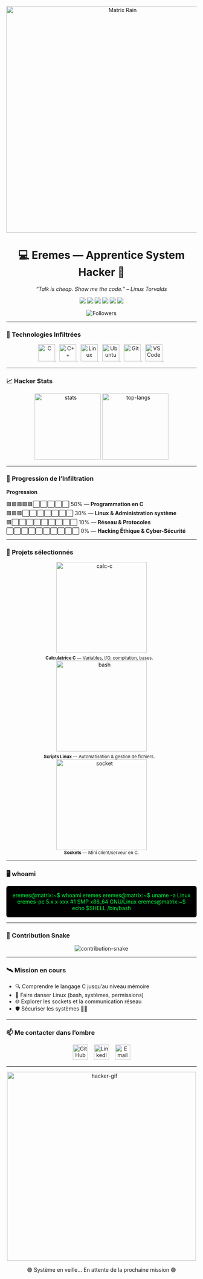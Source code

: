 <!-- Profil Hacker Matrix Theme -->

<p align="center">
  <img src="https://i.imgur.com/7Yz7h3P.gif" width="600px" alt="Matrix Rain"/>
</p>

<h1 align="center">💻 Eremes — Apprentice System Hacker 🐧</h1>

<p align="center">
  <i>“Talk is cheap. Show me the code.” – Linus Torvalds</i>
</p>

<!-- Badges -->
<p align="center">
  <img src="https://img.shields.io/badge/OS-Ubuntu-4E9A06?style=for-the-badge&logo=ubuntu&logoColor=white" />
  <img src="https://img.shields.io/badge/Editor-VS%20Code-007ACC?style=for-the-badge&logo=visual-studio-code&logoColor=white" />
  <img src="https://img.shields.io/badge/Language-C-00599C?style=for-the-badge&logo=c&logoColor=white" />
  <img src="https://img.shields.io/badge/Language-C%2B%2B-00599C?style=for-the-badge&logo=c%2B%2B&logoColor=white" />
  <img src="https://img.shields.io/badge/Skills-Linux-00FF41?style=for-the-badge" />
  <img src="https://img.shields.io/badge/Status-Learning-yellow?style=for-the-badge&logo=read-the-docs" />
</p>

<!-- Followers -->
<p align="center">
  <img src="https://img.shields.io/github/followers/eremes972?label=Follow%20me&style=social" alt="Followers" />
</p>

---

### 🧪 Technologies Infiltrées

<p align="center">
  <a href="https://en.wikipedia.org/wiki/C_(programming_language)">
    <img width="45px" src="https://cdn.jsdelivr.net/gh/devicons/devicon/icons/c/c-original.svg" alt="C"/>
  </a>&nbsp;
  <a href="https://en.wikipedia.org/wiki/C%2B%2B">
    <img width="45px" src="https://cdn.jsdelivr.net/gh/devicons/devicon/icons/cplusplus/cplusplus-original.svg" alt="C++"/>
  </a>&nbsp;
  <a href="https://www.kernel.org/">
    <img width="45px" src="https://cdn.jsdelivr.net/gh/devicons/devicon/icons/linux/linux-original.svg" alt="Linux"/>
  </a>&nbsp;
  <a href="https://ubuntu.com/">
    <img width="45px" src="https://cdn.jsdelivr.net/gh/devicons/devicon/icons/ubuntu/ubuntu-plain.svg" alt="Ubuntu"/>
  </a>&nbsp;
  <a href="https://git-scm.com/">
    <img width="45px" src="https://cdn.jsdelivr.net/gh/devicons/devicon/icons/git/git-original.svg" alt="Git"/>
  </a>&nbsp;
  <a href="https://code.visualstudio.com/">
    <img width="45px" src="https://cdn.jsdelivr.net/gh/devicons/devicon/icons/vscode/vscode-original.svg" alt="VS Code"/>
  </a>&nbsp;
</p>

---

### 📈 Hacker Stats

<p align="center">
  <img height="175em" src="https://github-readme-stats.vercel.app/api?username=eremes972&show_icons=true&theme=merko&count_private=true&border_color=00ff00" alt="stats"/>
  <img height="175em" src="https://github-readme-stats.vercel.app/api/top-langs/?username=eremes972&layout=compact&theme=merko&border_color=00ff00" alt="top-langs"/>
</p>

---

### 🧩 Progression de l’Infiltration

**Progression**

🟩🟩🟩🟩🟩⬜⬜⬜⬜⬜ 50% — **Programmation en C**  
🟩🟩🟩⬜⬜⬜⬜⬜⬜⬜ 30% — **Linux & Administration système**  
🟩⬜⬜⬜⬜⬜⬜⬜⬜⬜ 10% — **Réseau & Protocoles**  
⬜⬜⬜⬜⬜⬜⬜⬜⬜⬜ 0% — **Hacking Éthique & Cyber-Sécurité**

---

### 🚧 Projets sélectionnés

<div align="center">

  <a href="https://github.com/eremes972/projet-c-exemple" style="text-decoration:none">
    <img width="240" src="https://img.shields.io/badge/Projet-Calc_C-00ff00?style=for-the-badge" alt="calc-c"/><br>
    <sub><b>Calculatrice C</b> — Variables, I/O, compilation, bases.</sub>
  </a>
  &nbsp;&nbsp;
  <a href="https://github.com/eremes972/projet-linux-script" style="text-decoration:none">
    <img width="240" src="https://img.shields.io/badge/Projet-Scripts_Bash-00ff00?style=for-the-badge" alt="bash"/><br>
    <sub><b>Scripts Linux</b> — Automatisation & gestion de fichiers.</sub>
  </a>
  &nbsp;&nbsp;
  <a href="https://github.com/eremes972/projet-network" style="text-decoration:none">
    <img width="240" src="https://img.shields.io/badge/Projet-Socket_C-00ff00?style=for-the-badge" alt="socket"/><br>
    <sub><b>Sockets</b> — Mini client/serveur en C.</sub>
  </a>

</div>

---

### 🖥️ whoami

<div align="center" style="background:#000; color:#00FF41; padding:16px; border-radius:6px;">
eremes@matrix:~$ whoami
eremes
eremes@matrix:~$ uname -a
Linux eremes-pc 5.x.x-xxx #1 SMP x86_64 GNU/Linux
eremes@matrix:~$ echo $SHELL
/bin/bash  

</div>

---

### 🐍 Contribution Snake

<p align="center">
  <!-- if you use the GitHub Action below, this will always be up-to-date -->
  <img src="snake.svg" alt="contribution-snake"/>
</p>

---

### 🛰️ Mission en cours

- 🔍 Comprendre le langage C jusqu’au niveau mémoire
- 🐧 Faire danser Linux (bash, systèmes, permissions)
- 🌐 Explorer les sockets et la communication réseau
- 🛡️ Sécuriser les systèmes 👨‍💻

---

### 📫 Me contacter dans l’ombre

<p align="center">
  <a href="https://github.com/eremes972"><img width="40px" src="https://cdn-icons-png.flaticon.com/256/25/25231.png" alt="GitHub"/></a>
  &nbsp;&nbsp;
  <a href="https://www.linkedin.com/in/TON_PROFIL"><img width="40px" src="https://cdn-icons-png.flaticon.com/256/145/145807.png" alt="LinkedIn"/></a>
  &nbsp;&nbsp;
  <a href="mailto:email@example.com"><img width="40px" src="https://cdn-icons-png.flaticon.com/256/732/732200.png" alt="Email"/></a>
</p>

---

<p align="center">
  <img src="https://media.tenor.com/2fXbn6Xtt0YAAAAd/hacker-hack.gif" width="500px" alt="hacker-gif"/>
</p>

<p align="center">
  🟢 Système en veille... En attente de la prochaine mission 🟢
</p>
